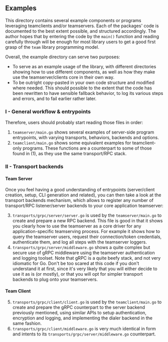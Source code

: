 
## Examples

This directory contains several example components or programs leveraging teamclients and/or teamservers.
Each of the packages' code is documented to the best extent possible, and structured accordingly.
The author hopes that by entering the code by the `main()` function and reading carefully through will
be enough for most library users to get a good first grasp of the `team` library programming model.

Overall, the example directory can serve two purposes:
- To serve as an example usage of the library, with different directories showing how to use
  different components, as well as how they make use the teamserver/clients core in their own way.
- To be outright copy-pasted in your own code structure and modified where needed.
  This should possible to the extent that the code has been rewritten to have sensible
  fallback behavior, to log its various steps and errors, and to fail earlier rather later.

### I - General workflow & entrypoints

Therefore, users should probably start reading those files in order:
1) `teamserver/main.go` shows several examples of server-side program entrypoints, with varying
   transports, behaviors, backends and options.
2) `teamclient/main.go` shows some equivalent examples for teamclient-only programs. These functions
   are a counterpart to some of those found in (1), as they use the same transport/RPC stack.

### II - Transport backends

#### Team Server
Once you feel having a good understanding of entrypoints (server/client creation, setup, CLI generation
and related), you can then take a look at the transport backends mechanism, which allows to register any
number of transport/RPC listener/server backends to your core application teamserver:

3) `transports/grpc/server/server.go` is used by the `teamserver/main.go` to create and prepare a new
   RPC backend. This file is good in that it shows you clearly how to use the teamserver as a core
   driver for any application-specific teamserving process. For example it shows how to query the
   teamserver users, request their connection/token credentials, authenticate them, and log all steps
   with the teamserver loggers.   
4) `transports/grpc/server/middleware.go` shows a quite complex but secure use of gRPC middleware using
   the teamserver authentication and logging toolset. Note that gRPC is a quite beefy stack, and not
   very idiomatic for Go. Don't be too scared at this code if you don't understand it at first, since
   it's very likely that you will either decide to use it as is (or mostly), or that you will opt for
   simpler transport backends to plug onto your teamservers.

#### Team Client
5) `transports/grpc/client/client.go` is used by the `teamclient/main.go` to create and prepare the gRPC
   counterpart to the server backend previously mentioned, using similar APIs to setup authentication,
   encryption and logging, and implementing the dialer backend in the same fashion.
6) `transports/grpc/client/middleware.go` is very much identical in form and intents to its
   `transports/grpc/server/middleware.go` counterpart.

